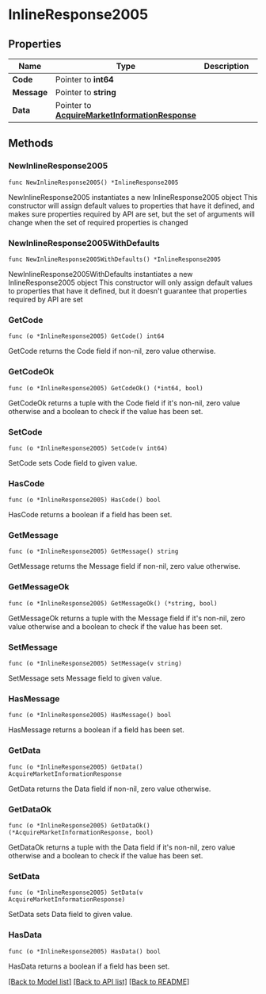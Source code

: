 # InlineResponse2005

## Properties

Name | Type | Description | Notes
------------ | ------------- | ------------- | -------------
**Code** | Pointer to **int64** |  | [optional] 
**Message** | Pointer to **string** |  | [optional] 
**Data** | Pointer to [**AcquireMarketInformationResponse**](AcquireMarketInformationResponse.md) |  | [optional] 

## Methods

### NewInlineResponse2005

`func NewInlineResponse2005() *InlineResponse2005`

NewInlineResponse2005 instantiates a new InlineResponse2005 object
This constructor will assign default values to properties that have it defined,
and makes sure properties required by API are set, but the set of arguments
will change when the set of required properties is changed

### NewInlineResponse2005WithDefaults

`func NewInlineResponse2005WithDefaults() *InlineResponse2005`

NewInlineResponse2005WithDefaults instantiates a new InlineResponse2005 object
This constructor will only assign default values to properties that have it defined,
but it doesn't guarantee that properties required by API are set

### GetCode

`func (o *InlineResponse2005) GetCode() int64`

GetCode returns the Code field if non-nil, zero value otherwise.

### GetCodeOk

`func (o *InlineResponse2005) GetCodeOk() (*int64, bool)`

GetCodeOk returns a tuple with the Code field if it's non-nil, zero value otherwise
and a boolean to check if the value has been set.

### SetCode

`func (o *InlineResponse2005) SetCode(v int64)`

SetCode sets Code field to given value.

### HasCode

`func (o *InlineResponse2005) HasCode() bool`

HasCode returns a boolean if a field has been set.

### GetMessage

`func (o *InlineResponse2005) GetMessage() string`

GetMessage returns the Message field if non-nil, zero value otherwise.

### GetMessageOk

`func (o *InlineResponse2005) GetMessageOk() (*string, bool)`

GetMessageOk returns a tuple with the Message field if it's non-nil, zero value otherwise
and a boolean to check if the value has been set.

### SetMessage

`func (o *InlineResponse2005) SetMessage(v string)`

SetMessage sets Message field to given value.

### HasMessage

`func (o *InlineResponse2005) HasMessage() bool`

HasMessage returns a boolean if a field has been set.

### GetData

`func (o *InlineResponse2005) GetData() AcquireMarketInformationResponse`

GetData returns the Data field if non-nil, zero value otherwise.

### GetDataOk

`func (o *InlineResponse2005) GetDataOk() (*AcquireMarketInformationResponse, bool)`

GetDataOk returns a tuple with the Data field if it's non-nil, zero value otherwise
and a boolean to check if the value has been set.

### SetData

`func (o *InlineResponse2005) SetData(v AcquireMarketInformationResponse)`

SetData sets Data field to given value.

### HasData

`func (o *InlineResponse2005) HasData() bool`

HasData returns a boolean if a field has been set.


[[Back to Model list]](../README.md#documentation-for-models) [[Back to API list]](../README.md#documentation-for-api-endpoints) [[Back to README]](../README.md)


